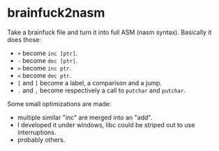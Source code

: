 brainfuck2nasm
==============

Take a brainfuck file and turn it into full ASM (nasm syntax).
Basically it does those:
- `+` become `inc [ptr]`.
- `-` become `dec [ptr]`.
- `>` become `inc ptr`.
- `<` become `dec ptr`.
- `[` and `]` become a label, a comparison and a jump.
- `.` and `,` become respectively a call to `putchar` and `putchar`.

Some small optimizations are made:
- multiple similar "inc" are merged into an "add".
- I developed it under windows, libc could be striped out to use interruptions.
- probably others.